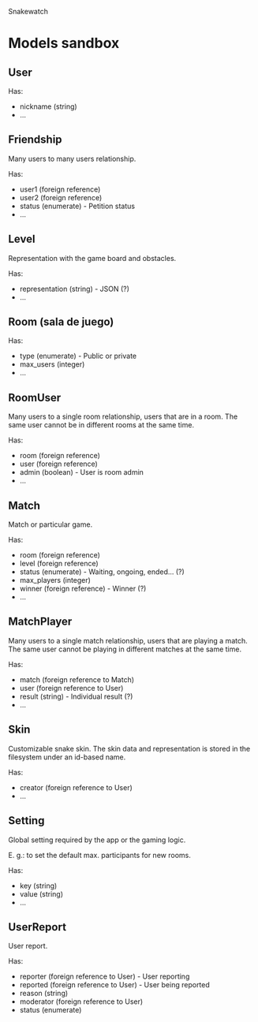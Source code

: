 Snakewatch

# Models sandbox

## User

Has:

- nickname (string)
- ...

## Friendship

Many users to many users relationship.

Has:

- user1 (foreign reference)
- user2 (foreign reference)
- status (enumerate) - Petition status
- ...

## Level

Representation with the game board and obstacles.

Has:

- representation (string) - JSON (?)
- ...

## Room (sala de juego)

Has:

- type (enumerate) - Public or private
- max_users (integer)
- ...

## RoomUser

Many users to a single room relationship, users that are in a room. The same user cannot be in different rooms at the same time.

Has:

- room (foreign reference)
- user (foreign reference)
- admin (boolean) - User is room admin
- ...

## Match

Match or particular game.

Has:

- room (foreign reference)
- level (foreign reference)
- status (enumerate) - Waiting, ongoing, ended... (?)
- max_players (integer)
- winner (foreign reference) - Winner (?)
- ...

## MatchPlayer

Many users to a single match relationship, users that are playing a match. The same user cannot be playing in different matches at the same time.

Has:

- match (foreign reference to Match)
- user (foreign reference to User)
- result (string) - Individual result (?)
- ...

## Skin

Customizable snake skin. The skin data and representation is stored in the filesystem under an id-based name.

Has:

- creator (foreign reference to User)
- ...

## Setting

Global setting required by the app or the gaming logic.

E. g.: to set the default max. participants for new rooms.

Has:

- key (string)
- value (string)
- ...

## UserReport

User report.

Has:

- reporter (foreign reference to User) - User reporting
- reported (foreign reference to User) - User being reported
- reason (string)
- moderator (foreign reference to User)
- status (enumerate)